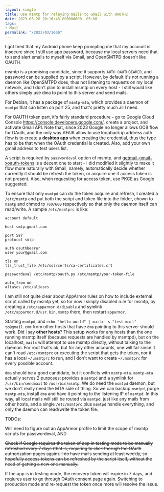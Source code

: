 ```yaml
---
layout: single
title: Use msmtp for relaying mails to Gmail with OAUTH2
date: 2023-03-20 20:16:43.000000000 -05:00
tags:
- Mail
permalink: "/2023/03/1606"
---
```

I got tired that my Android phone keep prompting me that my account is insecure since I still use app password, because my local servers need that to send alert emails to myself via Gmail, and OpenSMTPD doesn't like OAUTH.

msmtp is a promising candidate, since it supports `AUTH OAUTHBEARER`, and password can be supplied by a script. However, by default it's not running a daemon like OpenSMTPD does, thus not listening to requests on my local network, and I don't plan to install msmtp on every host - I still would like others simply use dma to point to this server and send mails.

For Debian, it has a package of `msmtp-mta`, which provides a daemon of `msmtpd` that can listen on port 25, and that's pretty much all I need.

For OAUTH token part, it's fairly standard procedure - go to Google Cloud Console https://console.developers.google.com/, create a project, and activate Gmail API. Note that, since 2023 Google no longer allows OOB flow for OAuth, and the only way AFAIK allow to use loopback ip address auth flow is to create a **desktop app** when creating the credential, thus the type has to be that when the OAuth credential is created. Also, add your own gmail address to test users list.

A script is required by `passwordeval` option of msmtp, and [getmail-gmail-xoauth-tokens](https://github.com/getmail6/getmail6/blob/master/getmail-gmail-xoauth-tokens) is a decent one to start - I did modified it slightly to make it flow more naturally with Gmail, namely, automatically decide whether currently it should be refresh the token, or acquire one if access token is not present. Also, when requesting for access token, use PKCE as Google suggested.

To ensure that only `msmtpd` can do the token acquire and refresh, I created a `/etc/msmtp` and put both the script and token file into the folder, chown to `msmtp` and chmod to `700/600` respectively so that only the daemon itself can read/write. A sample `/etc/msmtprc` is like:

```
account default

host smtp.gmail.com

port 587
protocol smtp

auth oauthbearer
user your@gmail.com

tls on
tls_trust_file /etc/ssl/certs/ca-certificates.crt

passwordeval /etc/msmtp/oauth.py /etc/msmtp/your-token-file

auto_from on
aliases /etc/aliases
```

I am still not quite clear about AppArmor rules on how to include external script called by msmtp yet, so for now I simply disabled rule for msmtp, by creating a `/etc/apparmor.d/disable` and symlink `/etc/apparmor.d/usr.bin.msmtp` there, then restart `apparmor`.

Starting `msmtpd`, and `echo "hello world" | mailx -s "test mail" to@gmail.com` from other hosts that have `dma` pointing to this server should work. Did I say **other hosts**? This setup works for any hosts than the one running msmtp itself (because requests are handled by msmtpd), but on the localhost, `mailx` will attempt to use msmtp directly, without talking to the daemon. For root that's ok, but for any other accounts, one will fail since it can't read `/etc/msmtprc` or executing the script that gets the token, nor it has a local `~/.msmtprc` to run, and I don't want to create `~/.msmtprc` for every possible account.

`dma` should be a good candidate, but it conflicts with `msmtp-mta`. `msmtp-mta` actually serves 2 purposes: provides a `msmtpd` and a symlink for `/usr/bin/sendmail` to `/usr/bin/msmtp`. We do need the `msmtpd` daemon, but we don't really need the MTA side of thing. So we can backup `msmtpd`, purge `msmtp-mta`, install `dma` and have it pointing to the listening IP of `msmtpd`. In this way, all local mails will still be routed via `msmtpd`, just like any mails from other hosts, and a single `/etc/msmtprc` plus `msmtpd` handle everything, and only the daemon can read/write the token file.

TODOs:

Will need to figure out an AppArmor profile to limit the scope of msmtp scripts for passwordeval, AND

~~Check if Google requires the token of app in testing mode to be manually refreshed every 7 days (that is, requiring to click thorugh the OAuth authorization pages again). I do have mails sending at least weekly, so hopefully access tokens can be refreshed by the script itself, without the need of getting a new one manually.~~

If the app is in testing mode, the recovery token will expire in 7 days, and reqiures user to go through OAuth consent page again. Switching to production mode and re-request the token once more will resolve the issue.
